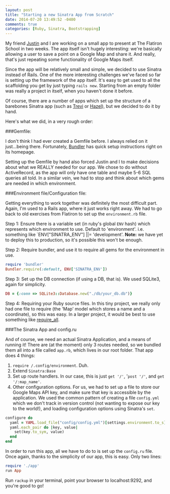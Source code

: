 ```yaml
---
layout: post
title: "Starting a new Sinatra App from Scratch"
date: 2014-07-20 13:49:52 -0400
comments: true
categories: [Ruby, Sinatra, Bootstrapping]
---
```


My friend [Justin](https://github.com/jusjmkim) and I are working on a small app to present at The Flatiron School in two weeks.  The app itself isn't hugely interesting: we're basically allowing a user to save a point on a Google Map and share it.  And really, that's just repeating some functionality of Google Maps itself.

Since the app will be relatively small and simple, we decided to use Sinatra instead of Rails.  One of the more interesting challenges we've faced so far is setting up the framework of the app itself.  It's easy to get used to all the scaffolding you get by just typing `rails new`.  Starting from an empty folder was really a project in itself, when you haven't done it before.

Of course, there are a number of apps which set up the structure of a barebones Sinatra app (such as [Trevi](https://github.com/maccman/trevi) or [Hazel](https://github.com/c7/hazel)), but we decided to do it by hand.

Here's what we did, in a very rough order:

###Gemfile:

I don't think I had ever created a Gemfile before.  I always relied on it just...being there.  Fortunately, [Bundler](http://bundler.io/) has quick setup instructions right on its homepage.

Setting up the Gemfile by hand also forced Justin and I to make decisions about what we REALLY needed for our app.  We chose to do without ActiveRecord, as the app will only have one table and maybe 5-6 SQL queries all told.  In a similar vein, we had to stop and think about which gems are needed in which environment.

###Environment file/Configuration file:

Getting everything to work together was definitely the most difficult part.  Again, I'm used to a Rails app, where it just works right away.  We had to go back to old exercises from Flatiron to set up the `environment.rb` file.

Step 1: Ensure there is a variable set (in ruby's global `ENV` hash) which represents which environment to use.  Default to 'environment'.  i.e. something like `ENV["SINATRA_ENV"] ||= 'development'.  **Note:** we have yet to deploy this to production, so it's possible this won't be enough.

Step 2: Require bundler, and use it to require all gems for the environment in use.

```ruby
require 'bundler'
Bundler.require(:default, ENV['SINATRA_ENV'])
```

Step 3: Set up the DB connection (if using a DB, that is).  We used SQLite3, again for simplicity.

```ruby
DB = {:conn => SQLite3::Database.new("./db/your_db.db")}
```

Step 4: Requiring your Ruby source files.  In this tiny project, we really only had one file to require (the 'Map' model which stores a name and a coordinate), so this was easy.  In a larger project, it would be best to use something like [require_all](https://github.com/jarmo/require_all).


###The Sinatra App and config.ru

And of course, we need an actual Sinatra Application, and a means of running it!  There are (at the moment) only 3 routes needed, so we bundled them all into a file called `app.rb`, which lives in our root folder.  That app does 4 things:

1. `require /.config/environment`.  Duh.
2. Extend `Sinatra:Base`
3. Set up route handlers.  In our case, this is just `get '/'`, '`post '/'`, and `get '/:map_name'`.
4. Other configuration options. For us, we had to set up a file to store our Google Maps API key, and make sure that key is accessible by the application.  We used the common pattern of creating a file `config.yml` which we don't track in version control (not wanting to expose our key to the world!), and loading configuration options using Sinatra's `set`.

```ruby
configure do
  yaml = YAML.load_file("config/config.yml")[settings.environment.to_s]
  yaml.each_pair do |key, value|
    set(key.to_sym, value)
  end
end
```
In order to run this app, all we have to do to is set up the `config.ru` file.  Once again, thanks to the simplicity of our app, this is easy.  Only two lines:

```ruby
require './app'
run App
```

Run `rackup` in your terminal, point your browser to localhost:9292, and you're good to go!